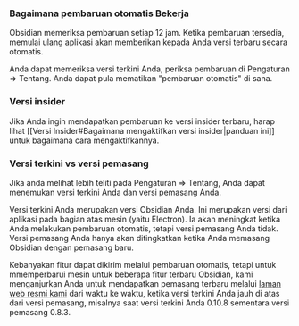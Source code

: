 ### Bagaimana pembaruan otomatis Bekerja

Obsidian memeriksa pembaruan setiap 12 jam. Ketika pembaruan tersedia, memulai ulang aplikasi akan memberikan kepada Anda versi terbaru secara otomatis.

Anda dapat memeriksa versi terkini Anda, periksa pembaruan di Pengaturan => Tentang. Anda dapat pula mematikan "pembaruan otomatis" di sana.

### Versi insider

Jika Anda ingin mendapatkan pembaruan ke versi insider terbaru, harap lihat [[Versi Insider#Bagaimana mengaktifkan versi insider|panduan ini]] untuk bagaimana cara mengaktifkannya.

### Versi terkini vs versi pemasang

Jika anda melihat lebih teliti pada Pengaturan => Tentang, Anda dapat menemukan versi terkini Anda dan versi pemasang Anda.

Versi terkini Anda merupakan versi Obsidian Anda. Ini merupakan versi dari aplikasi pada bagian atas mesin (yaitu Electron). Ia akan meningkat ketika Anda melakukan pembaruan otomatis, tetapi versi pemasang Anda tidak. Versi pemasang Anda hanya akan ditingkatkan ketika Anda memasang Obsidian dengan pemasang baru.

Kebanyakan fitur dapat dikirim melalui pembaruan otomatis, tetapi untuk mmemperbarui mesin untuk beberapa fitur terbaru Obsidian, kami menganjurkan Anda untuk mendapatkan pemasang terbaru melalui [laman web resmi kami](https://obsidian.md) dari waktu ke waktu, ketika versi terkini Anda jauh di atas dari versi pemasang, misalnya saat versi terkini Anda 0.10.8 sementara versi pemasang 0.8.3.
